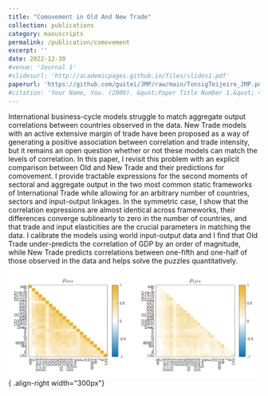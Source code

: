 ```yaml
---
title: "Comovement in Old And New Trade"
collection: publications
category: manuscripts
permalink: /publication/comovement
excerpt: ''
date: 2022-12-30
#venue: 'Journal 1'
#slidesurl: 'http://academicpages.github.io/files/slides1.pdf'
paperurl: 'https://github.com/guitei/JMP/raw/main/TonsigTeijeiro_JMP.pdf'
#citation: 'Your Name, You. (2009). &quot;Paper Title Number 1.&quot; <i>Journal 1</i>. 1(1).'
---
```


International business-cycle models struggle to match aggregate output  correlations between countries observed in the data. New Trade models with an active extensive margin of trade have been proposed as a way of generating a positive association between correlation and trade intensity, but it remains an open question whether or not these models can match the levels of correlation. In this paper, I revisit this problem with an explicit comparison between Old and New Trade and their predictions for comovement. I provide tractable expressions for the second moments of sectoral and aggregate output in the two most common static frameworks of International Trade while allowing for an arbitrary number of countries, sectors and input-output linkages. In the symmetric case, I show that the correlation expressions are almost identical across frameworks, their differences converge sublinearly to zero in the number of countries, and that trade and input elasticities are the crucial parameters in matching the data. I calibrate the models using world input-output data and I find that Old Trade under-predicts the correlation of GDP by an order of magnitude, while New Trade predicts correlations between one-fifth and one-half of those observed in the data and helps solve the puzzles quantitatively.

![Illustration of correlations](./images/datacorr.png){ .align-right width="300px"}